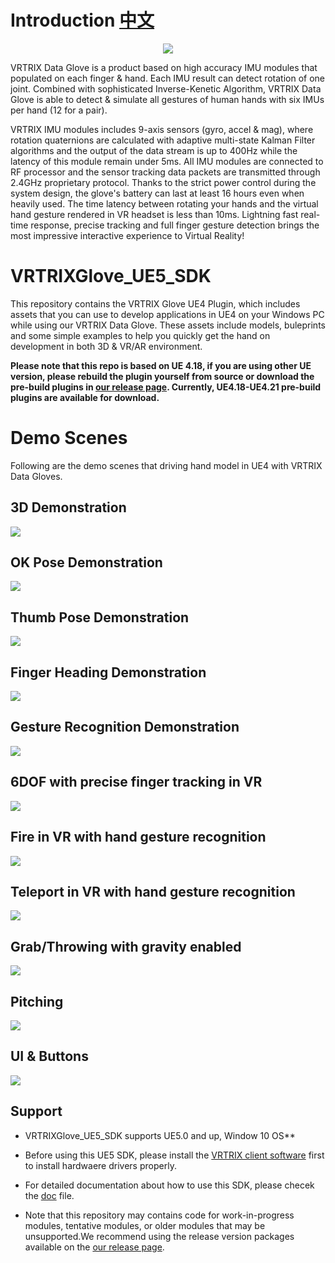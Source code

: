 # Introduction [中文][chinese]

<p align="center">
  <img src="https://github.com/VRTRIX/VRTRIXGlove_Unity3D_SDK/blob/master/docs/img/digital_glove.png"/>
</p>


VRTRIX Data Glove is a product based on high accuracy IMU modules that populated on each finger & hand. Each IMU result can detect rotation of one joint. Combined with sophisticated Inverse-Kenetic Algorithm,  VRTRIX Data Glove is able to detect & simulate all gestures of human hands with six IMUs per hand (12 for a pair).

VRTRIX IMU modules includes 9-axis sensors (gyro, accel & mag), where rotation quaternions are calculated with adaptive multi-state Kalman Filter algorithms and the output of the data stream is up to 400Hz while the latency of this module remain under 5ms. All IMU modules are connected to RF processor and the sensor tracking data packets are transmitted through 2.4GHz proprietary protocol. Thanks to the strict power control during the system design, the glove's battery can last at least 16 hours even when heavily used. The time latency between rotating your hands and the virtual hand gesture rendered in VR headset is less than 10ms. Lightning fast real-time response, precise tracking and full finger gesture detection brings the most impressive interactive experience to Virtual Reality!

# VRTRIXGlove_UE5_SDK

This repository contains the VRTRIX Glove UE4 Plugin, which includes assets that you can use to develop applications in UE4 on your Windows PC while using our VRTRIX Data Glove. These assets include models, buleprints and some simple examples to help you quickly get the hand on development in both 3D & VR/AR environment.

**Please note that this repo is based on UE 4.18, if you are using other UE version, please rebuild the plugin yourself from source or download the pre-build plugins in [our release page][devsite].  Currently, UE4.18-UE4.21 pre-build plugins are available for download.**

# Demo Scenes
Following are the demo scenes that driving hand model in UE4 with VRTRIX Data Gloves.

## 3D Demonstration
![](https://github.com/VRTRIX/VRTRIXGlove_UE4_SDK/blob/master/docs/gif/3D_pose.gif)

## OK Pose Demonstration
![](https://github.com/VRTRIX/VRTRIXGlove_UE4_SDK/blob/master/docs/gif/OK_pose.gif)

## Thumb Pose Demonstration
![](https://github.com/VRTRIX/VRTRIXGlove_UE4_SDK/blob/master/docs/gif/thumb_pose.gif)

## Finger Heading Demonstration
![](https://github.com/VRTRIX/VRTRIXGlove_UE4_SDK/blob/master/docs/gif/yaw_pose.gif)

## Gesture Recognition Demonstration
![](https://github.com/VRTRIX/VRTRIXGlove_UE4_SDK/blob/master/docs/gif/gesture.gif)

## 6DOF with precise finger tracking in VR
![](https://github.com/VRTRIX/VRTRIXGlove_UE4_SDK/blob/master/docs/gif/vr_pose.gif)

## Fire in VR with hand gesture recognition
![](https://github.com/VRTRIX/VRTRIXGlove_UE4_SDK/blob/master/docs/gif/shooting.gif)

## Teleport in VR with hand gesture recognition
![](https://github.com/VRTRIX/VRTRIXGlove_UE4_SDK/blob/master/docs/gif/teleport.gif)

## Grab/Throwing with gravity enabled
![](https://github.com/VRTRIX/VRTRIXGlove_UE4_SDK/blob/master/docs/gif/grab.gif)

## Pitching
![](https://github.com/VRTRIX/VRTRIXGlove_UE4_SDK/blob/master/docs/gif/pitching.gif)

## UI & Buttons
![](https://github.com/VRTRIX/VRTRIXGlove_UE4_SDK/blob/master/docs/gif/button.gif)

## Support
- VRTRIXGlove_UE5_SDK supports UE5.0 and up, Window 10 OS**

- Before using this UE5 SDK, please install the [VRTRIX client software][driver] first to install hardwaere drivers properly.

- For detailed documentation about how to use this SDK, please checek the [doc] file.

- Note that this repository may contains code for work-in-progress modules, tentative modules, or older modules that may be unsupported.We recommend using the release version packages available on the [our release page][devsite].

[chinese]: https://github.com/VRTRIX/VRTRIXGlove_UE5_SDK/blob/master/README_CN.md "chinese"
[devsite]: https://github.com/VRTRIX/VRTRIXGlove_UE5_SDK/releases "VRTRIX Glove UE5 Release site"
[doc]: https://github.com/VRTRIX/VRTRIXGlove_UE4_SDK/blob/master/docs/VRTRIX%20Data%20Glove%20UE4%20SDK%20Tutorial.pdf "VRTRIX Glove UE5 Doc"
[driver]: https://github.com/VRTRIX/VRTRIXGlove_UE4_SDK/tree/master/drivers
